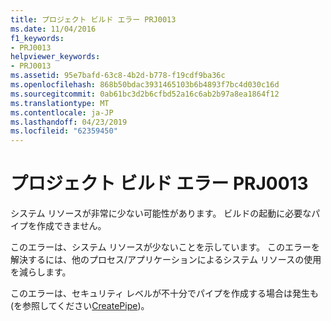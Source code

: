 ```yaml
---
title: プロジェクト ビルド エラー PRJ0013
ms.date: 11/04/2016
f1_keywords:
- PRJ0013
helpviewer_keywords:
- PRJ0013
ms.assetid: 95e7bafd-63c8-4b2d-b778-f19cdf9ba36c
ms.openlocfilehash: 868b50bdac3931465103b6b4893f7bc4d030c16d
ms.sourcegitcommit: 0ab61bc3d2b6cfbd52a16c6ab2b97a8ea1864f12
ms.translationtype: MT
ms.contentlocale: ja-JP
ms.lasthandoff: 04/23/2019
ms.locfileid: "62359450"
---
```

# <a name="project-build-error-prj0013"></a>プロジェクト ビルド エラー PRJ0013

システム リソースが非常に少ない可能性があります。 ビルドの起動に必要なパイプを作成できません。

このエラーは、システム リソースが少ないことを示しています。 このエラーを解決するには、他のプロセス/アプリケーションによるシステム リソースの使用を減らします。

このエラーは、セキュリティ レベルが不十分でパイプを作成する場合は発生も (を参照してください[CreatePipe](https://msdn.microsoft.com/library/windows/desktop/aa365152.aspx))。